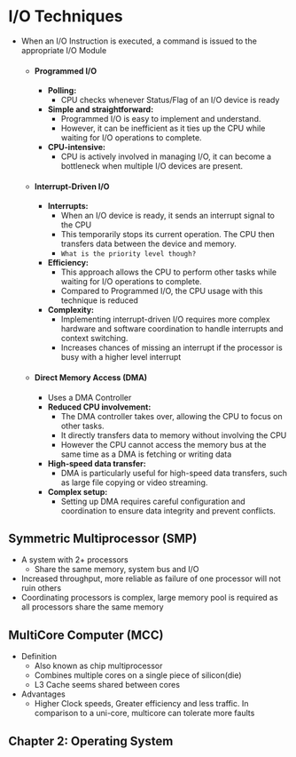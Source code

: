 # I/O Techniques

- When an I/O Instruction is executed, a command is issued to the appropriate I/O Module
	- #### Programmed I/O
		- **Polling:** 
			- CPU checks whenever Status/Flag of an I/O device is ready
		- **Simple and straightforward:** 
			- Programmed I/O is easy to implement and understand. 
			- However, it can be inefficient as it ties up the CPU while waiting for I/O operations to complete.
		- **CPU-intensive:** 
			- CPU is actively involved in managing I/O, it can become a bottleneck when multiple I/O devices are present.
	- #### Interrupt-Driven I/O
		- **Interrupts:** 
			- When an I/O device is ready, it sends an interrupt signal to the CPU
			- This temporarily stops its current operation. The CPU then transfers data between the device and memory.
			- `What is the priority level though?`
		- **Efficiency:** 
			- This approach allows the CPU to perform other tasks while waiting for I/O operations to complete.
			- Compared to Programmed I/O, the CPU usage with this technique is reduced
		- **Complexity:** 
			- Implementing interrupt-driven I/O requires more complex hardware and software coordination to handle interrupts and context switching.
			- Increases chances of missing an interrupt if the processor is busy with a higher level interrupt
	- #### Direct Memory Access (DMA)
		- Uses a DMA Controller
		- **Reduced CPU involvement:** 
			- The DMA controller takes over, allowing the CPU to focus on other tasks. 
			- It directly transfers data to memory without involving the CPU
			- However the CPU cannot access the memory bus at the same time as a DMA is fetching or writing data
		- **High-speed data transfer:** 
			- DMA is particularly useful for high-speed data transfers, such as large file copying or video streaming.
		- **Complex setup:** 
			- Setting up DMA requires careful configuration and coordination to ensure data integrity and prevent conflicts.

## Symmetric Multiprocessor (SMP)
- A system with 2+ processors
	- Share the same memory, system bus and I/O
- Increased throughput, more reliable as failure of one processor will not ruin others
- Coordinating processors is complex, large memory pool is required as all processors share the same memory
## MultiCore Computer (MCC)
- Definition
	- Also known as chip multiprocessor
	- Combines multiple cores on a single piece of silicon(die)
	- L3 Cache seems shared between cores
- Advantages
	- Higher Clock speeds, Greater efficiency and less traffic. In comparison to a uni-core, multicore can tolerate more faults

## Chapter 2: Operating System 
